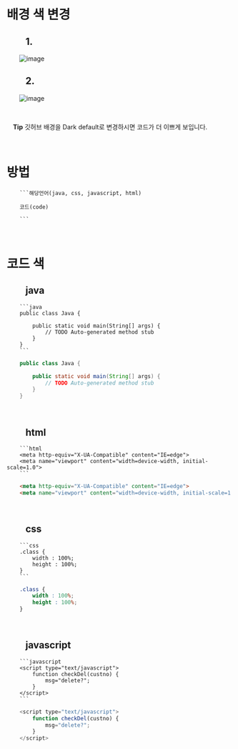 # 배경 색 변경

##   1.
  ![image](https://user-images.githubusercontent.com/104752202/224184407-896fd9fe-5506-43b3-a8b2-45ae35d77632.png)

##   2.
  ![image](https://user-images.githubusercontent.com/104752202/224184484-7c6653d8-d65f-48ac-b265-05cd20b6f3d0.png)

<br>

 __Tip__ 깃허브 배경을 Dark default로 변경하시면 코드가 더 이쁘게 보입니다.

<br>

# 방법

        ```해당언어(java, css, javascript, html)

        코드(code)

        ```

<br>

# 코드 색 

##   java

        ```java
        public class Java {

            public static void main(String[] args) {
                // TODO Auto-generated method stub
            }
        }
        ```
    
```java
    public class Java {

        public static void main(String[] args) {
            // TODO Auto-generated method stub
        }
    }
```

<br>

##   html

        ```html
        <meta http-equiv="X-UA-Compatible" content="IE=edge">
        <meta name="viewport" content="width=device-width, initial-scale=1.0">
        ```
    
```html
    <meta http-equiv="X-UA-Compatible" content="IE=edge">
    <meta name="viewport" content="width=device-width, initial-scale=1.0">
```

<br>

##   css
        ```css
        .class {
            width : 100%;
            height : 100%;
        }
        ```
    
```css
    .class {
        width : 100%;
        height : 100%;
    }
```

<br>

##   javascript

        ```javascript
        <script type="text/javascript">
            function checkDel(custno) {
                msg="delete?";
            }
        </script>
        ```
    
```javascript
    <script type="text/javascript">
        function checkDel(custno) {
            msg="delete?";
        }
    </script>
```

<br>
